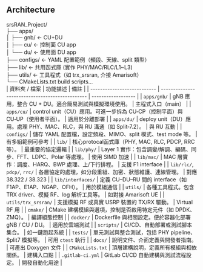 ## Architecture
srsRAN_Project/<br>
├── apps/ <br>
│   ├── gnb/       ← CU+DU  <br>
│   ├── cu/        ← 控制面 CU app   <br>
│   └── du/        ← 使用面 DU app   <br>
├── configs/       ← YAML 配置範例（頻段、天線、split 類型）<br>
├── lib/           ← 共用函式庫 (實作 PHY/MAC/RLC/L1~L3) <br>
├── utils/         ← 工具程式（如 trx_srsran, 介接 Amarisoft）<br>
└── CMakeLists.txt build scripts...<br>
| 資料夾 / 檔案                    | 功能描述                                            | 備註                 |
| --------------------------- | ----------------------------------------------- | ------------------ |
| `apps/gnb/`                 | gNB 應用，整合 CU + DU。適合簡易測試與模擬環境使用。            | 主程式入口（main）     |
| `apps/cu/`                  | control unit（CU）應用。可進一步拆為 CU‑CP（控制平面）與 CU‑UP（使用者平面）。     | 適用於分離部署            |
| `apps/du/`                  | deploy unit（DU）應用。處理 PHY、MAC、RLC，與 RU 溝通（如 Split‑7.2）。  | 與 RU 互動            |
| `configs/`                  | 儲存 YAML 配置檔，設定頻段、MIMO、split 模式、test mode 等。     | 有多組範例可參考           |
| `lib/`                      | 核心protocal函式庫（PHY, MAC, RLC, PDCP, RRC 等）。           | 最重要的協定邏輯           |
| `lib/phy/`                  | Layer 1 實作：包含調變/解調、編碼、同步、FFT、LDPC、Polar 等處理。    | 使用 SIMD 加速         |
| `lib/mac/`                  | MAC 層實作：調度、HARQ、BWP 處理、上/下行排程。                  | 支援 F1 interface    |
| `lib/rlc/`, `pdcp/`, `rrc/` | 各層協定的處理，如分段重組、加密、狀態維護、連線管理。                     | 對應 38.322 / 38.323 |
| `lib/interfaces/`           | 定義 CU–DU–RU 間的 interface（如 F1AP、E1AP、NGAP、OFH）。 | 用於模組通信             |
| `utils/`                    | 各種工具程式。包含 TRX driver、模擬 RF、log 解析工具等。           | 如對接 Amarisoft UE   |
| `utils/trx_srsran/`         | 支援模擬 RF 或真實 USRP 裝置的 TX/RX 驅動。                  | Virtual RF 用       |
| `cmake/`                    | CMake 建構模組與選項，控制是否啟用特定元件（如 DPDK、ZMQ）。           | 編譯組態控制             |
| `docker/`                   | Dockerfile 與相關設定。便於容器化部署 gNB / CU / DU。         | 適用於雲端測試            |
| `scripts/`                  | CI/CD、自動部署或測試腳本集合。                              | 如一鍵跑起系統            |
| `tests/`                    | 單元測試與整合測試，包括 PHY pipeline、Split7 模擬等。           | 可用 `ctest` 執行      |
| `docs/`                     | 說明文件、介面定義與開發者指南。                                | 可產出 Doxygen 文件     |
| `CMakeLists.txt`            | 頂層建構說明，定義所有模組與相依關係。                             | 建構入口點              |
| `.gitlab-ci.yml`            | GitLab CI/CD 自動建構與測試流程設定。                       | 開發自動化用途            |

